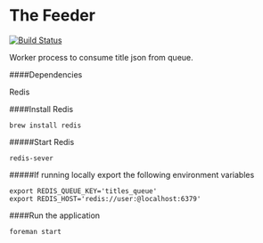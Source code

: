 The Feeder
======
[![Build Status](https://travis-ci.org/LandRegistry/the-feeder.svg)](https://travis-ci.org/LandRegistry/the-feeder)

Worker process to consume title json from queue.

####Dependencies

Redis

####Install Redis

```
brew install redis
```

#####Start Redis

```
redis-sever
```

#####If running locally export the following environment variables

```
export REDIS_QUEUE_KEY='titles_queue'
export REDIS_HOST='redis://user:@localhost:6379'
```

####Run the application
```
foreman start
```
